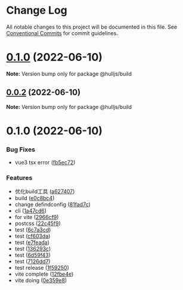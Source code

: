 # Change Log

All notable changes to this project will be documented in this file.
See [Conventional Commits](https://conventionalcommits.org) for commit guidelines.

<a name="0.1.0"></a>
# [0.1.0](https://github.com/projects/luoguoxiong/repos/hulljs/compare/diff?targetBranch=refs%2Ftags%2Fv0.0.2&sourceBranch=refs%2Ftags%2Fv0.1.0) (2022-06-10)

**Note:** Version bump only for package @hulljs/build





<a name="0.0.2"></a>
## [0.0.2](https://github.com/projects/luoguoxiong/repos/hulljs/compare/diff?targetBranch=refs%2Ftags%2Fv0.0.1&sourceBranch=refs%2Ftags%2Fv0.0.2) (2022-06-10)

**Note:** Version bump only for package @hulljs/build





<a name="0.1.0"></a>
# 0.1.0 (2022-06-10)


### Bug Fixes

* vue3 tsx error ([fb5ec72](https://github.com/projects/luoguoxiong/repos/hulljs/commits/fb5ec72))


### Features

* 优化build工具 ([a627407](https://github.com/projects/luoguoxiong/repos/hulljs/commits/a627407))
* build ([e0c8bc4](https://github.com/projects/luoguoxiong/repos/hulljs/commits/e0c8bc4))
* change defindconfig ([81fad7c](https://github.com/projects/luoguoxiong/repos/hulljs/commits/81fad7c))
* cli ([1a47cd6](https://github.com/projects/luoguoxiong/repos/hulljs/commits/1a47cd6))
* for vite ([2966cf9](https://github.com/projects/luoguoxiong/repos/hulljs/commits/2966cf9))
* postcss ([22c45f9](https://github.com/projects/luoguoxiong/repos/hulljs/commits/22c45f9))
* test ([6c7a3cd](https://github.com/projects/luoguoxiong/repos/hulljs/commits/6c7a3cd))
* test ([cf603da](https://github.com/projects/luoguoxiong/repos/hulljs/commits/cf603da))
* test ([e7feada](https://github.com/projects/luoguoxiong/repos/hulljs/commits/e7feada))
* test ([136293c](https://github.com/projects/luoguoxiong/repos/hulljs/commits/136293c))
* test ([6d59f43](https://github.com/projects/luoguoxiong/repos/hulljs/commits/6d59f43))
* test ([7126dd7](https://github.com/projects/luoguoxiong/repos/hulljs/commits/7126dd7))
* test release ([1f59250](https://github.com/projects/luoguoxiong/repos/hulljs/commits/1f59250))
* vite complete ([12fbe4e](https://github.com/projects/luoguoxiong/repos/hulljs/commits/12fbe4e))
* vite doing ([0e359e8](https://github.com/projects/luoguoxiong/repos/hulljs/commits/0e359e8))
